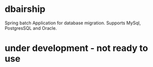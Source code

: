 # dbairship
Spring batch Application for database migration. Supports MySql, PostgresSQL and Oracle.

# under development - not ready to use
